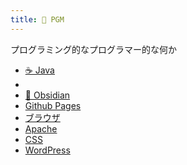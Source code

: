 ```yaml
---
title: 🖖 PGM
---
```


プログラミング的なプログラマー的な何か

- [☕ Java](Java/index.md)
- 
- [💎 Obsidian](Obsidian/index.md)
- [Github Pages](Github_Pages/index.md)
- [ブラウザ](browser/index.md)
- [Apache](Apache/index.md)
- [CSS](CSS/index.md)
- [WordPress](WordPress/index.md)





